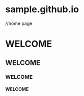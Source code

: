# sample.github.io
//home page
<html>
  <head>
    <title>Flight Ticket Booking</title>
    
  </head>
  <body>
    <h1>WELCOME</h1>
    <h2>WELCOME</h2>
    <h3>WELCOME</h3>
    <h4>WELCOME</h4>
  </body>
</html>
